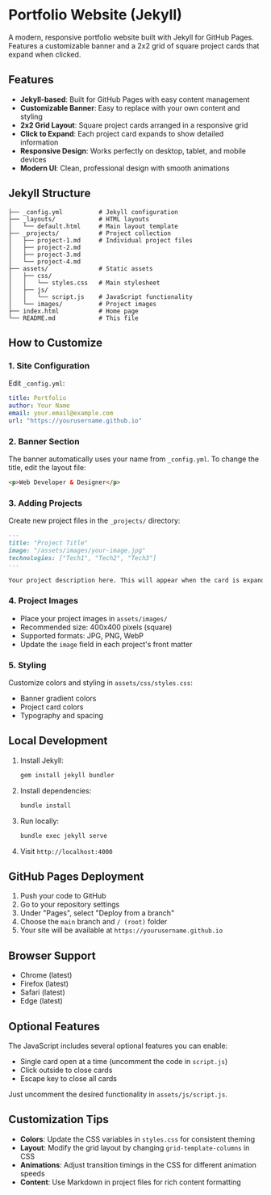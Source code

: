 # Portfolio Website (Jekyll)

A modern, responsive portfolio website built with Jekyll for GitHub Pages. Features a customizable banner and a 2x2 grid of square project cards that expand when clicked.

## Features

- **Jekyll-based**: Built for GitHub Pages with easy content management
- **Customizable Banner**: Easy to replace with your own content and styling
- **2x2 Grid Layout**: Square project cards arranged in a responsive grid
- **Click to Expand**: Each project card expands to show detailed information
- **Responsive Design**: Works perfectly on desktop, tablet, and mobile devices
- **Modern UI**: Clean, professional design with smooth animations

## Jekyll Structure

```
├── _config.yml          # Jekyll configuration
├── _layouts/            # HTML layouts
│   └── default.html     # Main layout template
├── _projects/           # Project collection
│   ├── project-1.md     # Individual project files
│   ├── project-2.md
│   ├── project-3.md
│   └── project-4.md
├── assets/              # Static assets
│   ├── css/
│   │   └── styles.css   # Main stylesheet
│   ├── js/
│   │   └── script.js    # JavaScript functionality
│   └── images/          # Project images
├── index.html           # Home page
└── README.md            # This file
```

## How to Customize

### 1. Site Configuration
Edit `_config.yml`:
```yaml
title: Portfolio
author: Your Name
email: your.email@example.com
url: "https://yourusername.github.io"
```

### 2. Banner Section
The banner automatically uses your name from `_config.yml`. To change the title, edit the layout file:
```html
<p>Web Developer & Designer</p>
```

### 3. Adding Projects
Create new project files in the `_projects/` directory:

```markdown
---
title: "Project Title"
image: "/assets/images/your-image.jpg"
technologies: ["Tech1", "Tech2", "Tech3"]
---

Your project description here. This will appear when the card is expanded.
```

### 4. Project Images
- Place your project images in `assets/images/`
- Recommended size: 400x400 pixels (square)
- Supported formats: JPG, PNG, WebP
- Update the `image` field in each project's front matter

### 5. Styling
Customize colors and styling in `assets/css/styles.css`:
- Banner gradient colors
- Project card colors
- Typography and spacing

## Local Development

1. Install Jekyll:
   ```bash
   gem install jekyll bundler
   ```

2. Install dependencies:
   ```bash
   bundle install
   ```

3. Run locally:
   ```bash
   bundle exec jekyll serve
   ```

4. Visit `http://localhost:4000`

## GitHub Pages Deployment

1. Push your code to GitHub
2. Go to your repository settings
3. Under "Pages", select "Deploy from a branch"
4. Choose the `main` branch and `/ (root)` folder
5. Your site will be available at `https://yourusername.github.io`

## Browser Support

- Chrome (latest)
- Firefox (latest)
- Safari (latest)
- Edge (latest)

## Optional Features

The JavaScript includes several optional features you can enable:
- Single card open at a time (uncomment the code in `script.js`)
- Click outside to close cards
- Escape key to close all cards

Just uncomment the desired functionality in `assets/js/script.js`.

## Customization Tips

- **Colors**: Update the CSS variables in `styles.css` for consistent theming
- **Layout**: Modify the grid layout by changing `grid-template-columns` in CSS
- **Animations**: Adjust transition timings in the CSS for different animation speeds
- **Content**: Use Markdown in project files for rich content formatting
